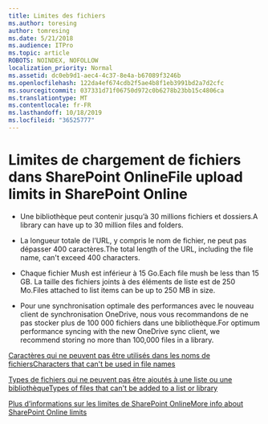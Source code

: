 ```yaml
---
title: Limites des fichiers
ms.author: toresing
author: tomresing
ms.date: 5/21/2018
ms.audience: ITPro
ms.topic: article
ROBOTS: NOINDEX, NOFOLLOW
localization_priority: Normal
ms.assetid: dc0eb9d1-aec4-4c37-8e4a-b67089f3246b
ms.openlocfilehash: 122da4ef674cdb2f5ae4b8f1eb3991bd2a7d2cfc
ms.sourcegitcommit: 037331d71f06750d972c0b6278b23bb15c4806ca
ms.translationtype: MT
ms.contentlocale: fr-FR
ms.lasthandoff: 10/18/2019
ms.locfileid: "36525777"
---
```

# <a name="file-upload-limits-in-sharepoint-online"></a><span data-ttu-id="40fe7-102">Limites de chargement de fichiers dans SharePoint Online</span><span class="sxs-lookup"><span data-stu-id="40fe7-102">File upload limits in SharePoint Online</span></span>

- <span data-ttu-id="40fe7-103">Une bibliothèque peut contenir jusqu’à 30 millions fichiers et dossiers.</span><span class="sxs-lookup"><span data-stu-id="40fe7-103">A library can have up to 30 million files and folders.</span></span>
    
- <span data-ttu-id="40fe7-104">La longueur totale de l’URL, y compris le nom de fichier, ne peut pas dépasser 400 caractères.</span><span class="sxs-lookup"><span data-stu-id="40fe7-104">The total length of the URL, including the file name, can't exceed 400 characters.</span></span>
    
- <span data-ttu-id="40fe7-105">Chaque fichier Mush est inférieur à 15 Go.</span><span class="sxs-lookup"><span data-stu-id="40fe7-105">Each file mush be less than 15 GB.</span></span> <span data-ttu-id="40fe7-106">La taille des fichiers joints à des éléments de liste est de 250 Mo.</span><span class="sxs-lookup"><span data-stu-id="40fe7-106">Files attached to list items can be up to 250 MB in size.</span></span>
    
- <span data-ttu-id="40fe7-107">Pour une synchronisation optimale des performances avec le nouveau client de synchronisation OneDrive, nous vous recommandons de ne pas stocker plus de 100 000 fichiers dans une bibliothèque.</span><span class="sxs-lookup"><span data-stu-id="40fe7-107">For optimum performance syncing with the new OneDrive sync client, we recommend storing no more than 100,000 files in a library.</span></span> 
    
[<span data-ttu-id="40fe7-108">Caractères qui ne peuvent pas être utilisés dans les noms de fichiers</span><span class="sxs-lookup"><span data-stu-id="40fe7-108">Characters that can't be used in file names</span></span>](https://go.microsoft.com/fwlink/?linkid=866430)
  
[<span data-ttu-id="40fe7-109">Types de fichiers qui ne peuvent pas être ajoutés à une liste ou une bibliothèque</span><span class="sxs-lookup"><span data-stu-id="40fe7-109">Types of files that can't be added to a list or library</span></span>](https://go.microsoft.com/fwlink/?linkid=273757)
  
[<span data-ttu-id="40fe7-110">Plus d’informations sur les limites de SharePoint Online</span><span class="sxs-lookup"><span data-stu-id="40fe7-110">More info about SharePoint Online limits</span></span>](https://go.microsoft.com/fwlink/?linkid=271273)
  

